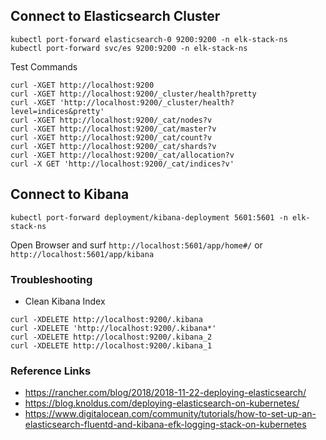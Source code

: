 ## Connect to Elasticsearch Cluster
```
kubectl port-forward elasticsearch-0 9200:9200 -n elk-stack-ns
kubectl port-forward svc/es 9200:9200 -n elk-stack-ns
```
Test Commands
```
curl -XGET http://localhost:9200
curl -XGET http://localhost:9200/_cluster/health?pretty
curl -XGET 'http://localhost:9200/_cluster/health?level=indices&pretty'
curl -XGET http://localhost:9200/_cat/nodes?v
curl -XGET http://localhost:9200/_cat/master?v
curl -XGET http://localhost:9200/_cat/count?v
curl -XGET http://localhost:9200/_cat/shards?v
curl -XGET http://localhost:9200/_cat/allocation?v
curl -X GET 'http://localhost:9200/_cat/indices?v'
```

## Connect to Kibana
```
kubectl port-forward deployment/kibana-deployment 5601:5601 -n elk-stack-ns
```
Open Browser and surf `http://localhost:5601/app/home#/` or `http://localhost:5601/app/kibana`

### Troubleshooting
* Clean Kibana Index
```
curl -XDELETE http://localhost:9200/.kibana
curl -XDELETE 'http://localhost:9200/.kibana*'
curl -XDELETE http://localhost:9200/.kibana_2
curl -XDELETE http://localhost:9200/.kibana_1
```

### Reference Links
* https://rancher.com/blog/2018/2018-11-22-deploying-elasticsearch/
* https://blog.knoldus.com/deploying-elasticsearch-on-kubernetes/
* https://www.digitalocean.com/community/tutorials/how-to-set-up-an-elasticsearch-fluentd-and-kibana-efk-logging-stack-on-kubernetes
